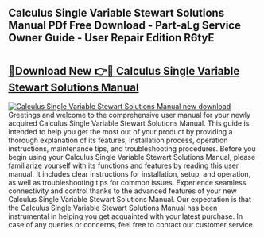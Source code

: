 ## Calculus Single Variable Stewart Solutions Manual PDf Free Download - Part-aLg Service Owner Guide - User Repair Edition R6tyE

# <h2><a href="http://bc79871.oget.top/?id=Calculus+Single+Variable+Stewart+Solutions+Manual">🔗Download New 👉🔴 Calculus Single Variable Stewart Solutions Manual</a></h2>

[![Calculus Single Variable Stewart Solutions Manual new download](https://i.imgur.com/5g1atiW.png)](http://bc79871.oget.top/?id=Calculus+Single+Variable+Stewart+Solutions+Manual)
Greetings and welcome to the comprehensive user manual for your newly acquired Calculus Single Variable Stewart Solutions Manual. This guide is intended to help you get the most out of your product by providing a thorough explanation of its features, installation process, operation instructions, maintenance tips, and troubleshooting procedures. Before you begin using your Calculus Single Variable Stewart Solutions Manual, please familiarize yourself with its functions and features by reading this user manual. It includes clear instructions for installation, setup, and operation, as well as troubleshooting tips for common issues. Experience seamless connectivity and control thanks to the advanced features of your new Calculus Single Variable Stewart Solutions Manual. Our expectation is that the Calculus Single Variable Stewart Solutions Manual has been instrumental in helping you get acquainted with your latest purchase. In case of any queries or concerns, feel free to contact our customer service.
